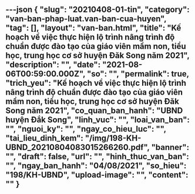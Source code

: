 ---json
{
    "slug": "20210408-01-tin",
    "category": "van-ban-phap-luat.van-ban-cua-huyen",
    "tag": [],
    "layout": "van-ban.html",
    "title": "Kế hoạch về việc thực hiện lộ trình nâng trình độ chuẩn được đào tạo của giáo viên mầm non, tiểu học, trung học cơ sở huyện Đăk Song năm 2021",
    "description": "",
    "date": "2021-08-06T00:59:00.000Z",
    "so": "",
    "permalink": true,
    "trich_yeu": "Kế hoạch về việc thực hiện lộ trình nâng trình độ chuẩn được đào tạo của giáo viên mầm non, tiểu học, trung học cơ sở huyện Đăk Song năm 2021",
    "co_quan_ban_hanh": "UBND huyện Đắk Song",
    "linh_vuc": "",
    "loai_van_ban": "",
    "nguoi_ky": "",
    "ngay_co_hieu_luc": "",
    "tai_lieu_dinh_kem": "/img/198-KH-UBND_20210804083015266260.pdf",
    "banner": "",
    "draft": false,
    "url": "",
    "hinh_thuc_van_ban": "",
    "ngay_ban_hanh": "04/08/2021",
    "so_hieu": "198/KH-UBND",
    "upload-image": "",
    "__content__": ""
}
---
